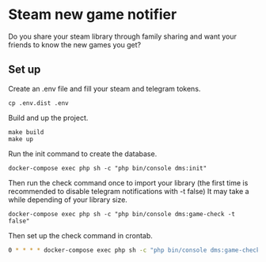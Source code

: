 # Steam new game notifier
Do you share your steam library through family sharing and want your friends to know the new games you get?

## Set up
Create an .env file and fill your steam and telegram tokens.
```
cp .env.dist .env
```

Build and up the project.
```
make build
make up
```
Run the init command to create the database.

```
docker-compose exec php sh -c "php bin/console dms:init"
```
Then run the check command once to import your library (the first time is recommended to disable telegram notifications with -t false)
It may take a while depending of your library size.
```
docker-compose exec php sh -c "php bin/console dms:game-check -t false"
```
Then set up the check command in crontab.
```bash
0 * * * * docker-compose exec php sh -c "php bin/console dms:game-check"
```